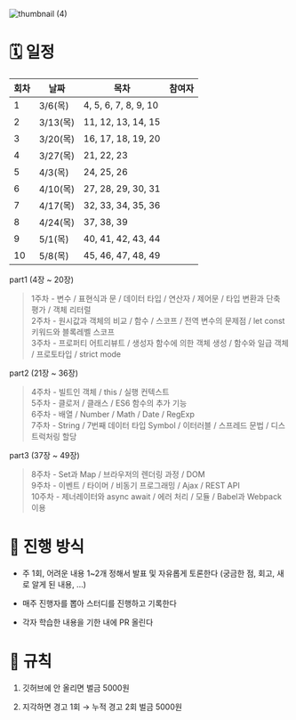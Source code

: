 
![thumbnail (4)](https://github.com/user-attachments/assets/5afa17cb-a843-44bc-8596-7904f641f02d)

# 🗓️ 일정

|회차|날짜|목차|참여자|
|---|---|---|----|
|1|3/6(목)|4, 5, 6, 7, 8, 9, 10|
|2|3/13(목)|11, 12, 13, 14, 15|
|3|3/20(목)|16, 17, 18, 19, 20|
|4|3/27(목)|21, 22, 23|
|5|4/3(목)|24, 25, 26|
|6|4/10(목)|27, 28, 29, 30, 31|
|7|4/17(목)|32, 33, 34, 35, 36|
|8|4/24(목)|37, 38, 39|
|9|5/1(목)|40, 41, 42, 43, 44|
|10|5/8(목)|45, 46, 47, 48, 49|

part1 (4장 ~ 20장)

> 1주차 - 변수 / 표현식과 문 / 데이터 타입 / 연산자 / 제어문 / 타입 변환과 단축 평가 / 객체 리터럴
> <br/>2주차 - 원시값과 객체의 비교 / 함수 / 스코프 / 전역 변수의 문제점 / let const 키워드와 블록레벨 스코프
> <br/>3주차 - 프로퍼티 어트리뷰트 / 생성자 함수에 의한 객체 생성 / 함수와 일급 객체 / 프로토타입 / strict mode

part2 (21장 ~ 36장)

> 4주차 - 빌트인 객체 / this / 실행 컨텍스트
> <br/>5주차 - 클로저 / 클래스 / ES6 함수의 추가 기능
> <br/>6주차 - 배열 / Number / Math / Date / RegExp
> <br/>7주차 - String / 7번째 데이터 타입 Symbol / 이터러블 / 스프레드 문법 / 디스트럭처링 할당
 

part3 (37장 ~ 49장)

> 8주차 - Set과 Map / 브라우저의 렌더링 과정 / DOM
> <br/>9주차 - 이벤트 / 타이머 / 비동기 프로그래밍 / Ajax / REST API
> <br/>10주차 - 제너레이터와 async await / 에러 처리 / 모듈 / Babel과 Webpack 이용


# 👥 진행 방식

- 주 1회, 어려운 내용 1~2개 정해서 발표 및 자유롭게 토론한다 (궁금한 점, 회고, 새로 알게 된 내용, ...)
    
- 매주 진행자를 뽑아 스터디를 진행하고 기록한다

- 각자 학습한 내용을 기한 내에 PR 올린다


# 🌵 규칙

1. 깃허브에 안 올리면 벌금 5000원

2. 지각하면 경고 1회 → 누적 경고 2회 벌금 5000원
